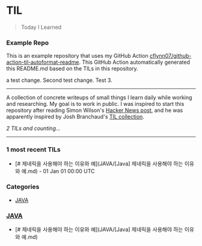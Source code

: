 # TIL
> Today I Learned

### Example Repo  
  
This is an example repository that uses my GitHub Action
[cflynn07/github-action-til-autoformat-readme][3]. This GitHub Action
automatically generated this README.md based on the TILs in this repository.

a test change. Second test change. Test 3.

---

A collection of concrete writeups of small things I learn daily while working
and researching. My goal is to work in public. I was inspired to start this
repository after reading Simon Wilson's [Hacker News post][1], and he was
apparently inspired by Josh Branchaud's [TIL collection][2].


_2 TILs and counting..._

---

### 1 most recent TILs

- [# 제네릭을 사용해야 하는 이유와 예](JAVA/[Java] 제네릭을 사용해야 하는 이유와 예.md) - 01 Jan 01 00:00 UTC

### Categories

- [JAVA](#java)

### [JAVA](#java)
- [# 제네릭을 사용해야 하는 이유와 예](JAVA/[Java] 제네릭을 사용해야 하는 이유와 예.md)

[1]: https://simonwillison.net/2020/Apr/20/self-rewriting-readme/
[2]: https://github.com/jbranchaud/til
[3]: https://github.com/cflynn07/github-action-til-autoformat-readme

